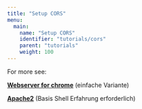 ```yaml
---
title: "Setup CORS"
menu:
  main:
    name: "Setup CORS"
    identifier: "tutorials/cors"
    parent: "tutorials"
    weight: 100
---
```


For more see:

**[Webserver for chrome](/de/tutorials/cors/webserver-for-chrome)** (einfache Variante)

**[Apache2](/de/tutorials/cors/apache2)** (Basis Shell Erfahrung erforderlich)